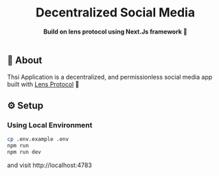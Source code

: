 <div align="center">
    <h1>Decentralized Social Media</h1>
    <strong>Build on lens protocol using Next.Js framework 🌿</strong>
</div>
<br>

## 🌿 About

Thsi Application is a decentralized, and permissionless social media app built with [Lens Protocol](http://lens.dev/) 🌿

## ⚙️ Setup

### Using Local Environment

```sh
cp .env.example .env
npm run
npm run dev
```

and visit http://localhost:4783
